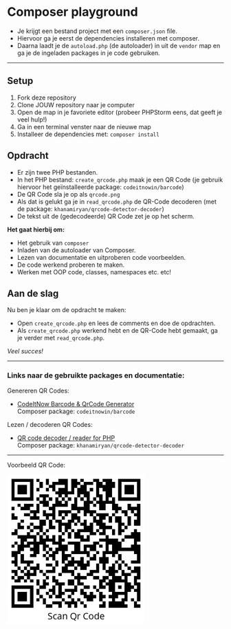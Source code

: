 # Composer playground

- Je krijgt een bestand project met een `composer.json` file.
- Hiervoor ga je eerst de dependencies installeren met composer.
- Daarna laadt je de `autoload.php` (de autoloader) in uit de `vendor` map en ga je de ingeladen packages in je code gebruiken.

---

## Setup
1. Fork deze repository
2. Clone JOUW repository naar je computer
3. Open de map in je favoriete editor (probeer PHPStorm eens, dat geeft je veel hulp!)
4. Ga in een terminal venster naar de nieuwe map
5. Installeer de dependencies met: `composer install`

## Opdracht 

- Er zijn twee PHP bestanden.  
- In het PHP bestand: `create_qrcode.php` maak je een QR Code (je gebruik hiervoor het geïnstalleerde package: `codeitnowin/barcode`) 
- De QR Code sla je op als `qrcode.png`
- Als dat is gelukt ga je in `read_qrcode.php` de QR-Code decoderen (met de package: `khanamiryan/qrcode-detector-decoder`)
- De tekst uit de (gedecodeerde) QR Code zet je op het scherm.

**Het gaat hierbij om:**

- Het gebruik van `composer`
- Inladen van de autoloader van Composer.
- Lezen van documentatie en uitproberen code voorbeelden.
- De code werkend proberen te maken.
- Werken met OOP code, classes, namespaces etc. etc!


## Aan de slag

Nu ben je klaar om de opdracht te maken:

* Open `create_qrcode.php` en lees de comments en doe de opdrachten.
* Als `create_qrcode.php` werkend hebt en de QR-Code hebt gemaakt, ga je verder met `read_qrcode.php`.

*Veel succes!*

---

### Links naar de gebruikte packages en documentatie:

Genereren QR Codes: 
- [CodeItNow Barcode & QrCode Generator](https://github.com/codeitnowin/barcode-generator)  
Composer package: `codeitnowin/barcode`

Lezen / decoderen QR Codes:  
- [QR code decoder / reader for PHP](https://github.com/khanamiryan/php-qrcode-detector-decoder/)  
Composer package: `khanamiryan/qrcode-detector-decoder`

---

Voorbeeld QR Code:

![Voorbeeld](voorbeeld_qrcode.png)


 




